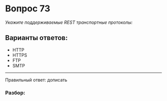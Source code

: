 # Вопрос 73
_Укажите поддерживаемые REST транспортные протоколы:_

## Варианты ответов:

- HTTP
- HTTPS
- FTP
- SMTP

___

Правильный ответ: дописать

### Разбор: